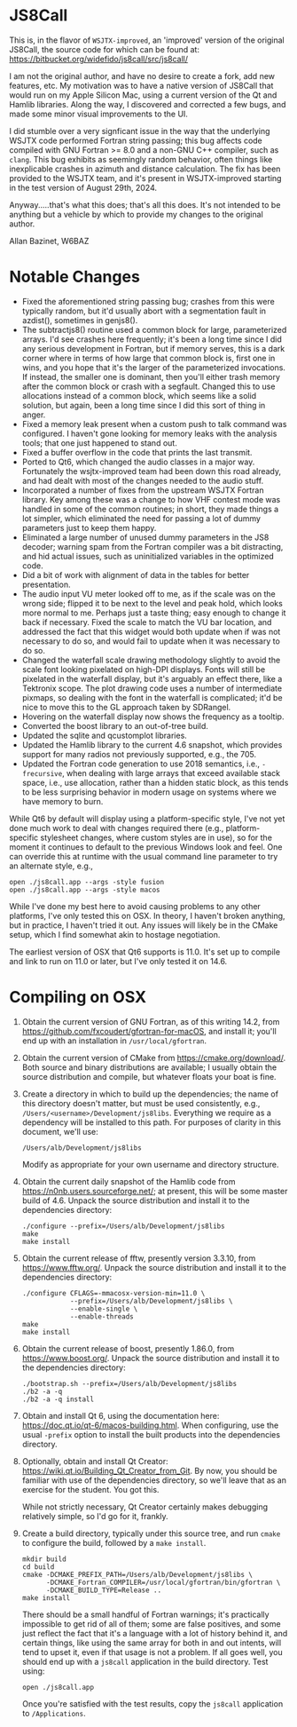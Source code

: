 # JS8Call

This is, in the flavor of `WSJTX-improved`, an 'improved' version of the original JS8Call, the source
code for which can be found at: https://bitbucket.org/widefido/js8call/src/js8call/

I am not the original author, and have no desire to create a fork, add new features, etc. My motivation
was to have a native version of JS8Call that would run on my Apple Silicon Mac, using a current version
of the Qt and Hamlib libraries. Along the way, I discovered and corrected a few bugs, and made some minor
visual improvements to the UI.

I did stumble over a very signficant issue in the way that the underlying WSJTX code performed Fortran
string passing; this bug affects code compiled with GNU Fortran >= 8.0 and a non-GNU C++ compiler, such
as `clang`. This bug exhibits as seemingly random behavior, often things like inexplicable crashes in
azimuth and distance calculation. The fix has been provided to the WSJTX team, and it's present in
WSJTX-improved starting in the test version of August 29th, 2024.

Anyway.....that's what this does; that's all this does. It's not intended to be anything but a vehicle
by which to provide my changes to the original author.

Allan Bazinet, W6BAZ

# Notable Changes

- Fixed the aforementioned string passing bug; crashes from this were typically random, but it'd
  usually abort with a segmentation fault in azdist(), sometimes in genjs8().
- The subtractjs8() routine used a common block for large, parameterized arrays. I'd see crashes
  here frequently; it's been a long time since I did any serious development in Fortran, but if
  memory serves, this is a dark corner where in terms of how large that common block is, first
  one in wins, and you hope that it's the larger of the parameterized invocations. If instead,
  the smaller one is dominant, then you'll either trash memory after the common block or crash
  with a segfault. Changed this to use allocations instead of a common block, which seems like
  a solid solution, but again, been a long time since I did this sort of thing in anger.
- Fixed a memory leak present when a custom push to talk command was configured. I haven't gone
  looking for memory leaks with the analysis tools; that one just happened to stand out.
- Fixed a buffer overflow in the code that prints the last transmit.
- Ported to Qt6, which changed the audio classes in a major way. Fortunately the wsjtx-improved
  team had been down this road already, and had dealt with most of the changes needed to the
  audio stuff.
- Incorporated a number of fixes from the upstream WSJTX Fortran library. Key among these was a
  change to how VHF contest mode was handled in some of the common routines; in short, they made
  things a lot simpler, which eliminated the need for passing a lot of dummy parameters just to
  keep them happy.
- Eliminated a large number of unused dummy parameters in the JS8 decoder; warning spam from the
  Fortran compiler was a bit distracting, and hid actual issues, such as uninitialized variables
  in the optimized code.
- Did a bit of work with alignment of data in the tables for better presentation.
- The audio input VU meter looked off to me, as if the scale was on the wrong side; flipped it to
  be next to the level and peak hold, which looks more normal to me. Perhaps just a taste thing;
  easy enough to change it back if necessary. Fixed the scale to match the VU bar location, and
  addressed the fact that this widget would both update when if was not necessary to do so, and
  would fail to update when it was necessary to do so.
- Changed the waterfall scale drawing methodology slightly to avoid the scale font looking
  pixelated on high-DPI displays. Fonts will still be pixelated in the waterfall display, but
  it's arguably an effect there, like a Tektronix scope. The plot drawing code uses a number of
  intermediate pixmaps, so dealing with the font in the waterfall is complicated; it'd be nice
  to move this to the GL approach taken by SDRangel.
- Hovering on the waterfall display now shows the frequency as a tooltip.
- Converted the boost library to an out-of-tree build.
- Updated the sqlite and qcustomplot libraries.
- Updated the Hamlib library to the current 4.6 snapshot, which provides support for many radios
  not previously supported, e.g., the 705.
- Updated the Fortran code generation to use 2018 semantics, i.e., `-frecursive`, when dealing
  with large arrays that exceed available stack space, i.e., use allocation, rather than a hidden
  static block, as this tends to be less surprising behavior in modern usage on systems where we
  have memory to burn.

While Qt6 by default will display using a platform-specific style, I've not yet done much work to
deal with changes required there (e.g., platform-specific stylesheet changes, where custom styles
are in use), so for the moment it continues to default to the previous Windows look and feel. One
can override this at runtime with the usual command line parameter to try an alternate style, e.g.,
```
open ./js8call.app --args -style fusion
open ./js8call.app --args -style macos
```

While I've done my best here to avoid causing problems to any other platforms, I've only tested
this on OSX. In theory, I haven't broken anything, but in practice, I haven't tried it out. Any
issues will likely be in the CMake setup, which I find somewhat akin to hostage negotiation.

The earliest version of OSX that Qt6 supports is 11.0. It's set up to compile and link to run
on 11.0 or later, but I've only tested it on 14.6.

# Compiling on OSX

1. Obtain the current version of GNU Fortran, as of this writing 14.2, from https://github.com/fxcoudert/gfortran-for-macOS,
   and install it; you'll end up with an installation in `/usr/local/gfortran`.

2. Obtain the current version of CMake from https://cmake.org/download/. Both source and binary
   distributions are available; I usually obtain the source distribution and compile, but whatever
   floats your boat is fine.

3. Create a directory in which to build up the dependencies; the name of this directory doesn't matter,
   but must be used consistently, e.g., `/Users/<username>/Development/js8libs`. Everything we require
   as a dependency will be installed to this path. For purposes of clarity in this document, we'll use:
   ```
   /Users/alb/Development/js8libs
   ```
   Modify as appropriate for your own username and directory structure.

4. Obtain the current daily snapshot of the Hamlib code from https://n0nb.users.sourceforge.net/; at
   present, this will be some master build of 4.6. Unpack the source distribution and install it to the
   dependencies directory:
   ```
   ./configure --prefix=/Users/alb/Development/js8libs
   make
   make install
   ```

5. Obtain the current release of fftw, presently version 3.3.10, from https://www.fftw.org/. Unpack the
   source distribution and install it to the dependencies directory:
   ```
   ./configure CFLAGS=-mmacosx-version-min=11.0 \
               --prefix=/Users/alb/Development/js8libs \
               --enable-single \
               --enable-threads
   make
   make install
   ```

6. Obtain the current release of boost, presently 1.86.0, from https://www.boost.org/. Unpack the source
   distribution and install it to the dependencies directory:
   ```
   ./bootstrap.sh --prefix=/Users/alb/Development/js8libs
   ./b2 -a -q
   ./b2 -a -q install
   ```

7. Obtain and install Qt 6, using the documentation here: https://doc.qt.io/qt-6/macos-building.html.
   When configuring, use the usual `-prefix` option to install the built products into the dependencies
   directory.

8. Optionally, obtain and install Qt Creator: https://wiki.qt.io/Building_Qt_Creator_from_Git. By
   now, you should be familiar with use of the dependencies directory, so we'll leave that as an
   exercise for the student. You got this.

   While not strictly necessary, Qt Creator certainly makes debugging relatively simple, so I'd
   go for it, frankly.

9. Create a build directory, typically under this source tree, and run `cmake` to configure the build,
   followed by a `make install`.
   ```
   mkdir build
   cd build
   cmake -DCMAKE_PREFIX_PATH=/Users/alb/Development/js8libs \
         -DCMAKE_Fortran_COMPILER=/usr/local/gfortran/bin/gfortran \
         -DCMAKE_BUILD_TYPE=Release ..
   make install
   ```
   There should be a small handful of Fortran warnings; it's practically impossible to get rid of all
   of them; some are false positives, and some just reflect the fact that it's a language with a lot
   of history behind it, and certain things, like using the same array for both in and out intents,
   will tend to upset it, even if that usage is not a problem. If all goes well, you should end up
   with a `js8call` application in the build directory. Test using:
   ```
   open ./js8call.app
   ```
   Once you're satisfied with the test results, copy the `js8call` application to `/Applications`.
